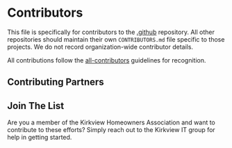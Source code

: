 # Contributors

This file is specifically for contributors to the [.github][repository] repository. All other repositories should
maintain their own `CONTRIBUTORS.md` file specific to those projects. We do not record organization-wide contributor
details.

All contributions follow the [all-contributors][all-contributors] guidelines for recognition.

## Contributing Partners

<!-- ALL-CONTRIBUTORS-LIST:START - Do not remove or modify this section -->
<!-- prettier-ignore-start -->
<!-- markdownlint-disable -->

<!-- markdownlint-restore -->
<!-- prettier-ignore-end -->

<!-- ALL-CONTRIBUTORS-LIST:END -->

## Join The List

Are you a member of the Kirkview Homeowners Association and want to contribute to these efforts? Simply reach out to the
Kirkview IT group for help in getting started.

<!-- Link References -->

[all-contributors]: https://allcontributors.org/
[repository]:       https://github.com/kirkview/.github

